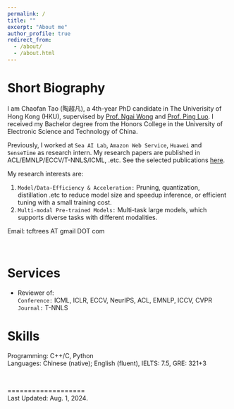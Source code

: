 ```yaml
---
permalink: /
title: ""
excerpt: "About me"
author_profile: true
redirect_from:
  - /about/
  - /about.html
---
```


<!-- <img src="../images/cftao.jpg" width="300" height="200"/> -->

# Short Biography

I am Chaofan Tao (陶超凡), a 4th-year PhD candidate in The Univerisity of Hong Kong (HKU), supervised by [Prof. Ngai Wong](https://www.eee.hku.hk/~nwong/) and [Prof. Ping Luo](http://luoping.me/). I received my Bachelor degree from the Honors College in the University of Electronic Science and Technology of China.

Previously, I worked at ```Sea AI Lab```, ```Amazon Web Service```, ```Huawei``` and ```SenseTime``` as research intern. My research papers are published in ACL/EMNLP/ECCV/T-NNLS/ICML, .etc. See the selected publications [here](https://chaofantao.top/publications/).

My research interests are: <br>

1. `Model/Data-Efficiency & Acceleration:` Pruning, quantization, distillation .etc to reduce model size and speedup inference, or efficient tuning with a small training cost. <br>
2. `Multi-modal Pre-trained Models:` Multi-task large models, which supports diverse tasks with different modalities.<br>

Email: tcftrees AT gmail DOT com <br>

<!-- &nbsp;&nbsp;&nbsp;&nbsp; -->
<!--  -->
<!-- [Univerisity of Hong Kong (HKU)](https://www.hku.hk/), supervised by [Prof. Ngai Wong](https://www.eee.hku.hk/~nwong/) and [Prof. Ping Luo](http://luoping.me/).
I received my B.S. in the [Yingcai Honors College](http://www.yingcai.uestc.edu.cn/),  -->

<br>

# Services

- Reviewer of: <br>
  `Conference:` ICML, ICLR, ECCV, NeurIPS, ACL, EMNLP, ICCV, CVPR <br>
  `Journal:` T-NNLS
  <br>

<!-- # Services
  Teaching Assistant on ENGG1330 Computer programming I
<br>  -->

# Skills

Programming: C++/C, Python <br>
Languages: Chinese (native); English (fluent), IELTS: 7.5, GRE: 321+3 <br>

<br>

<!-- # Hobbies
- Basketball [Dunk when in youth]()
- Photographing
- Hiking -->

===================  
Last Updated: Aug. 1, 2024.

<br>
<br>
<br>
